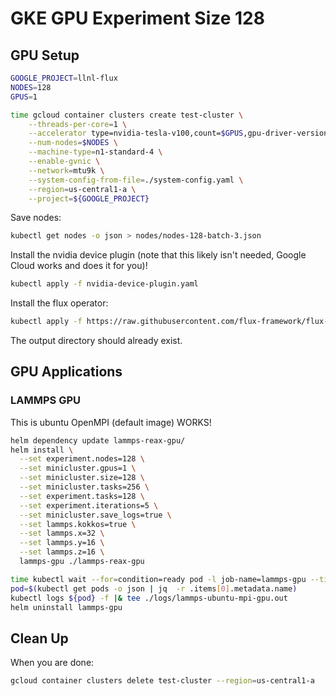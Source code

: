 # GKE GPU Experiment Size 128

## GPU Setup

```bash
GOOGLE_PROJECT=llnl-flux
NODES=128
GPUS=1

time gcloud container clusters create test-cluster \
    --threads-per-core=1 \
    --accelerator type=nvidia-tesla-v100,count=$GPUS,gpu-driver-version=latest \
    --num-nodes=$NODES \
    --machine-type=n1-standard-4 \
    --enable-gvnic \
    --network=mtu9k \
    --system-config-from-file=./system-config.yaml \
    --region=us-central1-a \
    --project=${GOOGLE_PROJECT} 
```

Save nodes:

```bash
kubectl get nodes -o json > nodes/nodes-128-batch-3.json 
```

Install the nvidia device plugin (note that this likely isn't needed, Google Cloud works and does it for you)!

```bash
kubectl apply -f nvidia-device-plugin.yaml
```

Install the flux operator:

```bash
kubectl apply -f https://raw.githubusercontent.com/flux-framework/flux-operator/refs/heads/main/examples/dist/flux-operator.yaml
```

The output directory should already exist.

## GPU Applications

### LAMMPS GPU

This is ubuntu OpenMPI (default image) WORKS!

```bash
helm dependency update lammps-reax-gpu/
helm install \
  --set experiment.nodes=128 \
  --set minicluster.gpus=1 \
  --set minicluster.size=128 \
  --set minicluster.tasks=256 \
  --set experiment.tasks=128 \
  --set experiment.iterations=5 \
  --set minicluster.save_logs=true \
  --set lammps.kokkos=true \
  --set lammps.x=32 \
  --set lammps.y=16 \
  --set lammps.z=16 \
  lammps-gpu ./lammps-reax-gpu

time kubectl wait --for=condition=ready pod -l job-name=lammps-gpu --timeout=600s
pod=$(kubectl get pods -o json | jq  -r .items[0].metadata.name)
kubectl logs ${pod} -f |& tee ./logs/lammps-ubuntu-mpi-gpu.out
helm uninstall lammps-gpu
```

## Clean Up

When you are done:

```bash
gcloud container clusters delete test-cluster --region=us-central1-a
```
